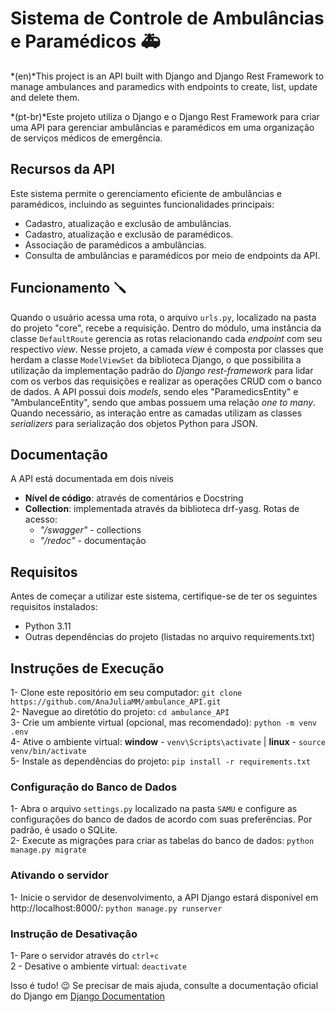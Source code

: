 # Sistema de Controle de Ambulâncias e Paramédicos 🚑
*(en)*This project is an API built with Django and Django Rest Framework to manage ambulances and paramedics with endpoints to create, list, update and delete them.

*(pt-br)*Este projeto utiliza o Django e o Django Rest Framework para criar uma API para gerenciar ambulâncias e paramédicos em uma organização de serviços médicos de emergência.

## Recursos da API
Este sistema permite o gerenciamento eficiente de ambulâncias e paramédicos, incluindo as seguintes funcionalidades principais:

- Cadastro, atualização e exclusão de ambulâncias.
- Cadastro, atualização e exclusão de paramédicos.
- Associação de paramédicos a ambulâncias.
- Consulta de ambulâncias e paramédicos por meio de endpoints da API.

## Funcionamento 🪛
Quando o usuário acessa uma rota, o arquivo `urls.py`, localizado na pasta do projeto "core", recebe a requisição. Dentro do módulo, uma instância da classe `DefaultRoute` gerencia as rotas relacionando cada *endpoint* com seu respectivo *view*. Nesse projeto, a camada *view* é composta por classes que herdam a classe `ModelViewSet` da biblioteca Django, o que possibilita a utilização da implementação padrão do *Django rest-framework* para lidar com os verbos das requisições e realizar as operações CRUD com o banco de dados. A API possui dois *models*, sendo eles "ParamedicsEntity" e "AmbulanceEntity", sendo que ambas possuem uma relação *one to many*.
Quando necessário, as interação entre as camadas utilizam as classes *serializers* para serialização dos objetos Python para JSON.


## Documentação
A API está documentada em dois níveis
- **Nível de código**: através de comentários e Docstring
- **Collection**: implementada através da biblioteca drf-yasg. Rotas de acesso:
    - *"/swagger"* - collections
    - *"/redoc"* - documentação


## Requisitos

Antes de começar a utilizar este sistema, certifique-se de ter os seguintes requisitos instalados:
- Python 3.11
- Outras dependências do projeto (listadas no arquivo requirements.txt)


## Instruções de Execução

1- Clone este repositório em seu computador:  ```git clone https://github.com/AnaJuliaMM/ambulance_API.git``` </br>
2- Navegue ao diretótio do projeto: `cd ambulance_API`  </br>
3- Crie um ambiente virtual (opcional, mas recomendado): `python -m venv .env`  </br>
4- Ative o ambiente virtual: **window** - `venv\Scripts\activate` | **linux** - `source venv/bin/activate`  </br>
5- Instale as dependências do projeto:  `pip install -r requirements.txt` </br> 

### Configuração do Banco de Dados
1- Abra o arquivo `settings.py` localizado na pasta `SAMU` e configure as configurações do banco de dados de acordo com suas preferências. Por padrão, é usado o SQLite. <br>
2- Execute as migrações para criar as tabelas do banco de dados: `python manage.py migrate`

### Ativando o servidor
1- Inicie o servidor de desenvolvimento, a API Django estará disponível em http://localhost:8000/: `python manage.py runserver` </br>  

### Instrução de Desativação
1- Pare o servidor através do `ctrl+c` </br>
2 - Desative o ambiente virtual: `deactivate`

Isso é tudo! 😉
Se precisar de mais ajuda, consulte a documentação oficial do Django em [Django Documentation](https://docs.djangoproject.com/en/4.2/)





